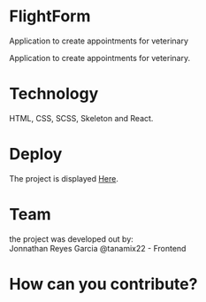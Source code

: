 # FlightForm
 Application to create appointments for veterinary


Application to create appointments for veterinary.

# Technology

HTML, CSS, SCSS, Skeleton and React.

# Deploy

The project is displayed [Here]().


# Team 

the project was developed out by:  
 Jonnathan Reyes Garcia @tanamix22 - Frontend

 # How can you contribute?
 


